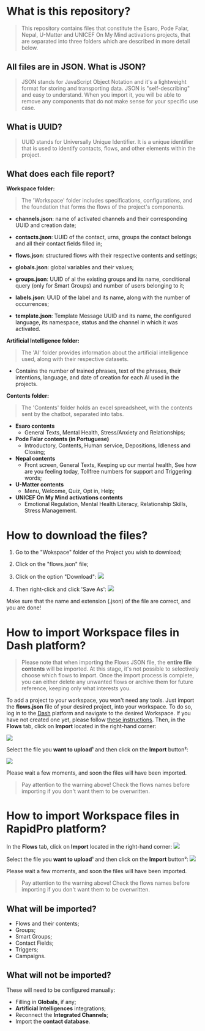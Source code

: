 # What is this repository?

> This repository contains files that constitute the Esaro, Pode Falar, Nepal, U-Matter and UNICEF On My Mind activations projects, that are separated into three folders which are described in more detail below.

## All files are in JSON. What is JSON?

> JSON stands for JavaScript Object Notation and it's a lightweight format for storing and transporting data. JSON is "self-describing" and easy to understand.
When you import it, you will be able to remove any components that do not make sense for your specific use case.

## What is UUID?

> UUID stands for Universally Unique Identifier. It is a unique identifier that is used to identify contacts, flows, and other elements within the project.

## What does each file report?

**Workspace folder:**
> The 'Workspace' folder includes specifications, configurations, and the foundation that forms the flows of the project's components.

+ **channels.json**: name of activated channels and their corresponding UUID and creation date;

+ **contacts.json**: UUID of the contact, urns, groups the contact belongs and all their contact fields filled in;

+ **flows.json**: structured flows with their respective contents and settings;

+ **globals.json**: global variables and their values;

+ **groups.json**: UUID of al the existing groups and its name, conditional query (only for Smart Groups) and number of users belonging to it;

+ **labels.json**: UUID of the label and its name, along with the number of occurrences;

+ **template.json**: Template Message UUID and its name, the configured language, its namespace, status and the channel in which it was activated.
	
**Artificial Intelligence folder:**
> The 'AI' folder provides information about the artificial intelligence used, along with their respective datasets.

+ Contains the number of trained phrases, text of the phrases, their intentions, language, and date of creation for each AI used in the projects.  

**Contents folder:**
> The 'Contents' folder holds an excel spreadsheet, with the contents sent by the chatbot, separated into tabs.

+ **Esaro contents**
  + General Texts, Mental Health, Stress/Anxiety and Relationships;
+ **Pode Falar contents (in Portuguese)**
  + Introductory, Contents, Human service, Depositions, Idleness and Closing;
+ **Nepal contents**
  + Front screen, General Texts, Keeping up our mental health, See how are you feeling today, Tollfree numbers for support and Triggering words;
+ **U-Matter contents**
  + Menu, Welcome, Quiz, Opt in, Help;
+ **UNICEF On My Mind activations contents**
  + Emotional Regulation, Mental Health Literacy, Relationship Skills, Stress Management.

# How to download the files?

1. Go to the "Wokspace" folder of the Project you wish to download;
2. Click on the "flows.json" file;
3. Click on the option "Download":
![](./imgs/downloadingFiles1.png)

4. Then right-click and click 'Save As':
![](./imgs/downloadingFiles2.png)

Make sure that the name and extension (.json) of the file are correct, and you are done!

# How to import Workspace files in Dash platform?

> Please note that when importing the Flows JSON file, the **entire file contents** will be imported. At this stage, it's not possible to selectively choose which flows to import. Once the import process is complete, you can either delete any unwanted flows or archive them for future reference, keeping only what interests you.

To add a project to your workspace, you won't need any tools. Just import the **flows.json** file of your desired project, into your workspace. To do so, log in to the [Dash](https://dash.weni.ai/) platform and navigate to the desired Workspace. If you have not created one yet, please follow [these instructions](https://docs.weni.ai/l/en/getting-started/first-steps-creating-your-project).
 Then, in the **Flows** tab, click on **Import** located in the right-hand corner:

![](./imgs/1.png)

Select the file you **want to upload**¹ and then click on the **Import** button²:

![](./imgs/2.png)

Please wait a few moments, and soon the files will have been imported.

> Pay attention to the warning above! Check the flows names before importing if you don't want them to be overwritten.

# How to import Workspace files in RapidPro platform?

In the **Flows** tab, click on **Import** located in the right-hand corner:
![](./imgs/rapidProImport.png)

Select the file you **want to upload**¹ and then click on the **Import** button²:
![](./imgs/rapidProImport2.png)

Please wait a few moments, and soon the files will have been imported.

> Pay attention to the warning above! Check the flows names before importing if you don't want them to be overwritten.

## What will be imported?
+ Flows and their contents;
+ Groups;
+ Smart Groups;
+ Contact Fields;
+ Triggers;
+ Campaigns.

## What will not be imported?
These will need to be configured manually:
+ Filling in **Globals**, if any;
+ **Artificial Intelligences** integrations;
+ Reconnect the **Integrated Channels**;
+ Import the **contact database**.
